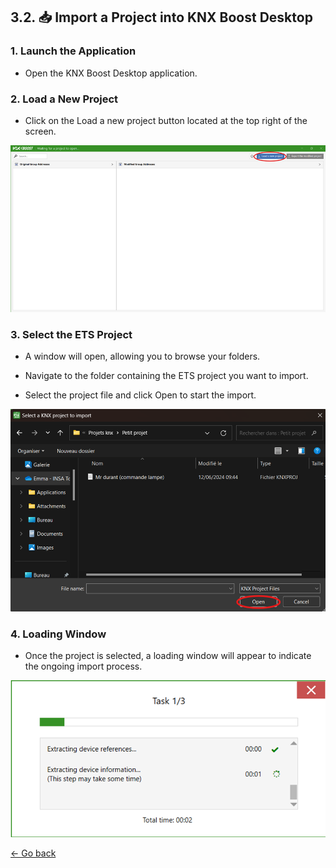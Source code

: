 ## 3.2. 📥 Import a Project into KNX Boost Desktop

### 1. Launch the Application

- Open the KNX Boost Desktop application.

### 2. Load a New Project

- Click on the Load a new project button located at the top right of the screen.

![img_19.png](pictures/img_19.png)

### 3. Select the ETS Project

- A window will open, allowing you to browse your folders.

- Navigate to the folder containing the ETS project you want to import.

- Select the project file and click Open to start the import.

![img_20.png](pictures/img_20.png)

### 4. Loading Window

- Once the project is selected, a loading window will appear to indicate the ongoing import process.

![img_21.png](pictures/img_21.png)

[← Go back](../README-EN.md)
